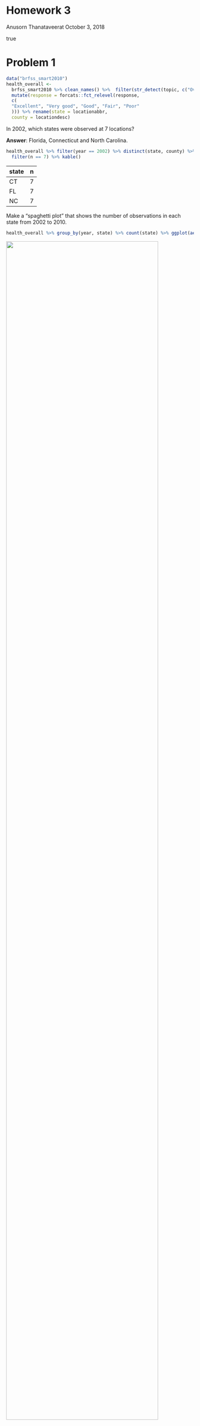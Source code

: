 Homework 3
================
Anusorn Thanataveerat
October 3, 2018

true

Problem 1
=========

``` r
data("brfss_smart2010")
health_overall <-
  brfss_smart2010 %>% clean_names() %>%  filter(str_detect(topic, c("Overall Health"))) %>%
  mutate(response = forcats::fct_relevel(response,
  c(
  "Excellent", "Very good", "Good", "Fair", "Poor"
  ))) %>% rename(state = locationabbr,
  county = locationdesc)
```

In 2002, which states were observed at 7 locations?

**Answer**: Florida, Connecticut and North Carolina.

``` r
health_overall %>% filter(year == 2002) %>% distinct(state, county) %>% count(state) %>% 
  filter(n == 7) %>% kable()
```

| state |    n|
|:------|----:|
| CT    |    7|
| FL    |    7|
| NC    |    7|

Make a “spaghetti plot” that shows the number of observations in each state from 2002 to 2010.

``` r
health_overall %>% group_by(year, state) %>% count(state) %>% ggplot(aes(x = year, y = n, group = state)) + geom_line(aes(color = state)) + theme(legend.position = "none") + ylab('Count') + xlab('Year')
```

<img src="p8105_hw3_at2710_files/figure-markdown_github/spaghetti_plot-1.png" width="90%" />

**Answer**: There are a lot of observations from Florida in 2007 and 2010, 220 and 205 locations, respectively. I suspect whether it has anything to do with the non-election years.

``` r
health_overall %>% group_by(year, state) %>% count(state) %>% ungroup() %>%  top_n(2)
```

    ## Selecting by n

    ## # A tibble: 2 x 3
    ##    year state     n
    ##   <int> <chr> <int>
    ## 1  2007 FL      220
    ## 2  2010 FL      205

Make a table showing, for the years 2002, 2006, and 2010, the mean and standard deviation of the proportion of “Excellent” responses across locations in NY State.

``` r
health_overall %>% filter(year %in% c(2002, 2006, 2010) &
                            state == 'NY' &
                            response == 'Excellent') %>% group_by(year) %>% summarize(mean_excellent = mean(data_value),
                            sd_excellent = sd(data_value)) %>% kable(digits = 1)
```

|  year|  mean\_excellent|  sd\_excellent|
|-----:|----------------:|--------------:|
|  2002|             24.0|            4.5|
|  2006|             22.5|            4.0|
|  2010|             22.7|            3.6|

**Answer**: The average proportion of respondents in New York claiming they are in excellent health is in a decline from year 2002 to 2010.

For each year and state, compute the average proportion in each response category (taking the average across locations in a state). Make a five-panel plot that shows, for each response category separately, the distribution of these state-level averages over time.

``` r
health_overall %>% group_by(year, state, response) %>% summarise(mean_proportion = mean(data_value, na.rm = TRUE)) %>% ggplot(aes(x = year, y = mean_proportion, color = state)) + geom_line() + 
  facet_wrap(. ~ response) + theme(legend.position = "none")
```

<img src="p8105_hw3_at2710_files/figure-markdown_github/average_-1.png" width="90%" />

**Answer**: The majority of respondents give themselves a very good health and it has been consistent across the years and those rated themselves with poor health are the minority in every state and throughout the years 2002 to 2010.

Problem 2
=========

**Answer**: The original dataset consists of 1384617 observations and 15 variables with details on the items customers buy on instacart website, including the time of the purchase and the duration from the last purchase at the store. The data is gathered from 131209 unique customers and the type of products with the highest purchase volume is produce (29.55% of the total volume). Among the produce category, here are the top 5 best selling items.

``` r
instacart %>% filter(department == 'produce') %>% count(product_name) %>% top_n(5) %>% kable()
```

    ## Selecting by n

| product\_name          |      n|
|:-----------------------|------:|
| Bag of Organic Bananas |  15480|
| Banana                 |  18726|
| Large Lemon            |   8135|
| Organic Baby Spinach   |   9784|
| Organic Strawberries   |  10894|

The average number of items in each purchase is 10.6. We further look into what time of day customers usually place their order. And surprisingly, the orders mostly come in during 10am to 3pm, so people spend their working hours on buying groceries online!

``` r
instacart %>% group_by(order_id) %>% count(order_hour_of_day) %>% ggplot(aes(order_hour_of_day)) + geom_histogram(binwidth = 0.4) + xlab('Hour of the day')
```

<img src="p8105_hw3_at2710_files/figure-markdown_github/unnamed-chunk-3-1.png" width="90%" />

How many aisles are there, and which aisles are the most items ordered from?

**Answer**: There are 134 aisles and with aisle 83 having 150609 items ordered from. ps. Aisle 83 is fresh vegetables so it makes sense that people would buy from this aise the most often given the short shelf life.

Make a plot that shows the number of items ordered in each aisle. Order aisles sensibly, and organize your plot so others can read it.

``` r
plot1 <-
  instacart %>% filter(aisle_id < 70) %>%  ggplot(aes(aisle_id)) + geom_histogram(binwidth = 0.9) + coord_flip() + xlab('Aisle ID') + ylab('Numbers of times ordered') + scale_x_continuous(breaks =
  seq(0, 69, 5))
  plot2 <-
  instacart %>% filter(aisle_id >= 70) %>%  ggplot(aes(aisle_id)) + geom_histogram(binwidth = 0.9) + coord_flip() + xlab('') + ylab('Numbers of times ordered') + scale_x_continuous(breaks =
  seq(70, 134, 5))
  plot1 + plot2
```

<img src="p8105_hw3_at2710_files/figure-markdown_github/unnamed-chunk-4-1.png" width="90%" />

**Answer**: From the plot, we can see there are 4 aisles with the item counts exceed 50,000 units.(see table below). Again, these perishables have short shelf life and require more frequent re-order.

``` r
instacart %>% count(aisle) %>% filter(n > 50000) %>% kable()
```

| aisle                      |       n|
|:---------------------------|-------:|
| fresh fruits               |  150473|
| fresh vegetables           |  150609|
| packaged vegetables fruits |   78493|
| yogurt                     |   55240|

Make a table showing the most popular item aisles “baking ingredients”, “dog food care”, and “packaged vegetables fruits”

``` r
instacart %>% filter(aisle %in% c("baking ingredients", "dog food care", "packaged vegetables fruits")) %>% group_by(aisle) %>%  count(product_name) %>% top_n(1) %>% kable()
```

    ## Selecting by n

| aisle                      | product\_name                                 |     n|
|:---------------------------|:----------------------------------------------|-----:|
| baking ingredients         | Light Brown Sugar                             |   499|
| dog food care              | Snack Sticks Chicken & Rice Recipe Dog Treats |    30|
| packaged vegetables fruits | Organic Baby Spinach                          |  9784|

**Answer**:Since I don't bake nor do I own dog I don't know if it makes sense for the light brown sugar and the chicken and rice recipe dog treats to be the best seller. But I agree that baby spinach deserves its place in the packaged veggies/fruits section.

Make a table showing the mean hour of the day at which Pink Lady Apples and Coffee Ice Cream are ordered on each day of the week; format this table for human readers (i.e. produce a 2 x 7 table).

``` r
instacart %>% filter(product_name %in% c('Pink Lady Apples', 'Coffee Ice Cream')) %>% group_by(product_name, order_dow) %>% summarise(mean_hour = round(mean(order_hour_of_day),1)) %>% spread(key = order_dow, value = mean_hour) %>% kable() 
```

| product\_name    |     0|     1|     2|     3|     4|     5|     6|
|:-----------------|-----:|-----:|-----:|-----:|-----:|-----:|-----:|
| Coffee Ice Cream |  13.8|  14.3|  15.4|  15.3|  15.2|  12.3|  13.8|
| Pink Lady Apples |  13.4|  11.4|  11.7|  14.2|  11.6|  12.8|  11.9|

**Answer** On most days of the week, people tend to purchase pink lady apples around noon while the coffee ice cream is usually ordered a little later, around early afternoon. ps. I was trying to find what each number of the variable 'order\_dow' represents what day but couldn't find credible data dictionary (see link attached) <https://gist.github.com/jeremystan/c3b39d947d9b88b3ccff3147dbcf6c6b>

Problem 3
=========

This problem uses the NY NOAA data. DO NOT include this dataset in your local data directory; instead, load the data from the p8105.datasets package (it’s called ny\_noaa).

**Answer**: This is the weather data, with 2595176 observations, which consists of daily information on precipition, snow and temperature from various locations. It's in a long format and hasn't been tidied since there are rows with no information on the weather. Thus we removed those observations with no data (72278 rows) and ended up with the final dataset with 2522898 observations. The data comes from 747 unique weather stations in NY from year 1981 to 2010. There are a lot of missing data observed in the dataset particularly the tmax and tmin (42%). Another variable with dubious input is snow given there is one record, dated 2005-06-15, that shows the amount of snow in negative (-0.5).

For snowfall, what are the most commonly observed values? Why?

**Answer**: It's 0 since snow doesn't fall all year round, just during the winter season.

Make a two-panel plot showing the average temperature in January and in July in each station across years. Is there any observable / interpretable structure? Any outliers?

``` r
cleaned_dat %>% group_by(month, year, id) %>% summarise(tmax_avg = mean(tmax, na.rm = TRUE),
  tmin_avg = mean(tmin, na.rm = TRUE)) %>% filter(month %in% c(1, 7)) %>% mutate(month_name = month.name[month]) %>% gather(key = max_min, value = temp, tmax_avg:tmin_avg) %>% ggplot(aes(x = year, y = temp, color = max_min)) + geom_jitter() + geom_smooth() +  facet_grid(. ~ month_name) + ylab('Temperature') + xlab('Year') + scale_color_manual(
  name = "",
  labels = c("Average Max",
  "Average Min"),
  values = c('tmax_avg' = 'firebrick2', 'tmin_avg' = 'steelblue2')
  )
```

    ## `geom_smooth()` using method = 'gam' and formula 'y ~ s(x, bs = "cs")'

<img src="p8105_hw3_at2710_files/figure-markdown_github/unnamed-chunk-8-1.png" width="90%" />

**Answer**:Clearly the average min and max temperature in July are higher than those in January. Also, there seems to be more variability, across stations, in average min/max temperature in January compared to July; there are a lot of overlap between some locations' average max and min temperature in January while there's a clear break of min/max temperature across locations in July. In January, there are some locations with extremely low average min temperature. In the year 2005, one location was recorded with average minimum temperature of -18.04 degrees, the lowest average ever recorded in this dataset. We also noticed that the average temperatures are lower than usual in January 1994.

Make a two-panel plot showing (i) tmax vs tmin for the full dataset (note that a scatterplot may not be the best option); and (ii) make a plot showing the distribution of snowfall values greater than 0 and less than 100 separately by year.

``` r
plot_a <- cleaned_dat %>% filter(!is.na(tmax) & !is.na(tmin)) %>% gather(key = max_min, value = temp, tmax:tmin) %>% ggplot(aes(x = date, y = temp, color = max_min)) + geom_smooth() + ylab('Temperature') + xlab('Date') + ggtitle('Daily Max and Min temperature (F)') + scale_color_manual(
  name = "",
  labels = c("Max temp.",
  "Min temp."),
  values = c('tmax' = 'red', 'tmin' = 'blue')
  )
plot_b <- cleaned_dat %>% filter(snow > 0 & snow < 100/25.4) %>% ggplot(aes(x = snow, fill = as.character(year))) +
  geom_density(alpha = .15, show.legend = FALSE) + 
  viridis::scale_fill_viridis(discrete = TRUE) + labs(x = 'Snow (in inches)', y = 'Density', title = 'Distribution of snowfall less than 4 inches by year') + theme_light()
#Create plot
plot_a + plot_b + plot_layout(ncol = 1, heights = c(1, 2))
```

    ## `geom_smooth()` using method = 'gam' and formula 'y ~ s(x, bs = "cs")'

<img src="p8105_hw3_at2710_files/figure-markdown_github/unnamed-chunk-9-1.png" width="90%" />

**Answer**: The key takeaways from these figures are the temperature measured in New York has been climbing from 1990 to 2010. For the snowfall plot, It shows that each year, most of the time when it snows (between 0 and 4 inches), it usually does less than an inch. Also we noticed the peak around 1, 2 and 3 inches; this is probably due to the rounding up of the numbers reported.
